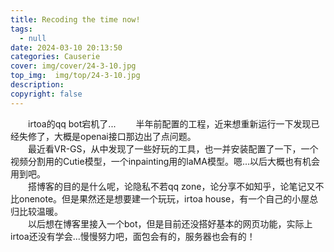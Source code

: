 ```yaml
---
title: Recoding the time now!
tags:
  - null
date: 2024-03-10 20:13:50
categories: Causerie
cover: img/cover/24-3-10.jpg
top_img:  img/top/24-3-10.jpg
description:
copyright: false
---
```

&emsp;&emsp;irtoa的qq bot宕机了...
&emsp;&emsp;半年前配置的工程，近来想重新运行一下发现已经失修了，大概是openai接口那边出了点问题。<br>
&emsp;&emsp;最近看VR-GS，从中发现了一些好玩的工具，也一并安装配置了一下，一个视频分割用的Cutie模型，一个inpainting用的laMA模型。嗯...以后大概也有机会用到吧。<br>
&emsp;&emsp;搭博客的目的是什么呢，论隐私不若qq zone，论分享不如知乎，论笔记又不比onenote。但是果然还是想要建一个玩玩，irtoa house，有一个自己的小屋总归比较温暖。<br>
&emsp;&emsp;以后想在博客里接入一个bot，但是目前还没搭好基本的网页功能，实际上irtoa还没有学会...慢慢努力吧，面包会有的，服务器也会有的！

